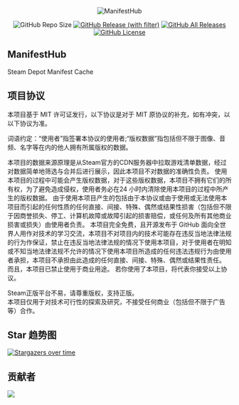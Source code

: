 <div align="center">

![ManifestHub](https://socialify.git.ci/ikun0014/ManifestHub/image?description=1&font=Inter&forks=1&issues=1&language=1&name=1&owner=1&pulls=1&stargazers=1&theme=Auto)

![GitHub Repo Size](https://img.shields.io/github/repo-size/ikun0014/ManifestHub?style=for-the-badge)
[![GitHub Release (with filter)](https://img.shields.io/github/v/release/ikun0014/ManifestHub?style=for-the-badge)](https://github.com/ManifestHub/ManifestHub/releases/latest)
[![GitHub All Releases](https://img.shields.io/github/downloads/ikun0014/ManifestHub/total?style=for-the-badge&color=violet)](https://github.com/ikun0014/ManifestHub/releases)
[![GitHub License](https://img.shields.io/github/license/ikun0014/ManifestHub?style=for-the-badge)](https://github.com/ManifestHub/ManifestHub/blob/main/LICENSE)

</div>


## ManifestHub
 Steam Depot Manifest Cache


## 项目协议
 本项目基于 MIT 许可证发行，以下协议是对于 MIT 原协议的补充，如有冲突，以以下协议为准。

 词语约定：“使用者”指签署本协议的使用者;“版权数据”指包括但不限于图像、音频、名字等在内的他人拥有所属版权的数据。

 本项目的数据来源原理是从Steam官方的CDN服务器中拉取游戏清单数据，经过对数据简单地筛选与合并后进行展示，因此本项目不对数据的准确性负责。
 使用本项目的过程中可能会产生版权数据，对于这些版权数据，本项目不拥有它们的所有权，为了避免造成侵权，使用者务必在24 小时内清除使用本项目的过程中所产生的版权数据。
 由于使用本项目产生的包括由于本协议或由于使用或无法使用本项目而引起的任何性质的任何直接、间接、特殊、偶然或结果性损害（包括但不限于因商誉损失、停工、计算机故障或故障引起的损害赔偿，或任何及所有其他商业损害或损失）由使用者负责。
 本项目完全免费，且开源发布于 GitHub 面向全世界人用作对技术的学习交流，本项目不对项目内的技术可能存在违反当地法律法规的行为作保证，禁止在违反当地法律法规的情况下使用本项目，对于使用者在明知或不知当地法律法规不允许的情况下使用本项目所造成的任何违法违规行为由使用者承担，本项目不承担由此造成的任何直接、间接、特殊、偶然或结果性责任。
 而且，本项目已禁止使用于商业用途。
 若你使用了本项目，将代表你接受以上协议。

 Steam正版平台不易，请尊重版权，支持正版。  
 本项目仅用于对技术可行性的探索及研究，不接受任何商业（包括但不限于广告等）合作。  


 ## Star 趋势图

 [![Stargazers over time](https://starchart.cc/ikun0014/ManifestHub.svg)](https://starchart.cc/ikun0014/ManifestHub)


 ## 贡献者

 <a href="https://github.com/ikun0014/ManifestHub/graphs/contributors">
   <img src="https://contrib.rocks/image?repo=ikun0014/ManifestHub" />
 </a>
